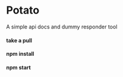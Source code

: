 # Potato
A simple api docs and dummy responder tool

#### take a pull
#### npm install
#### npm start
